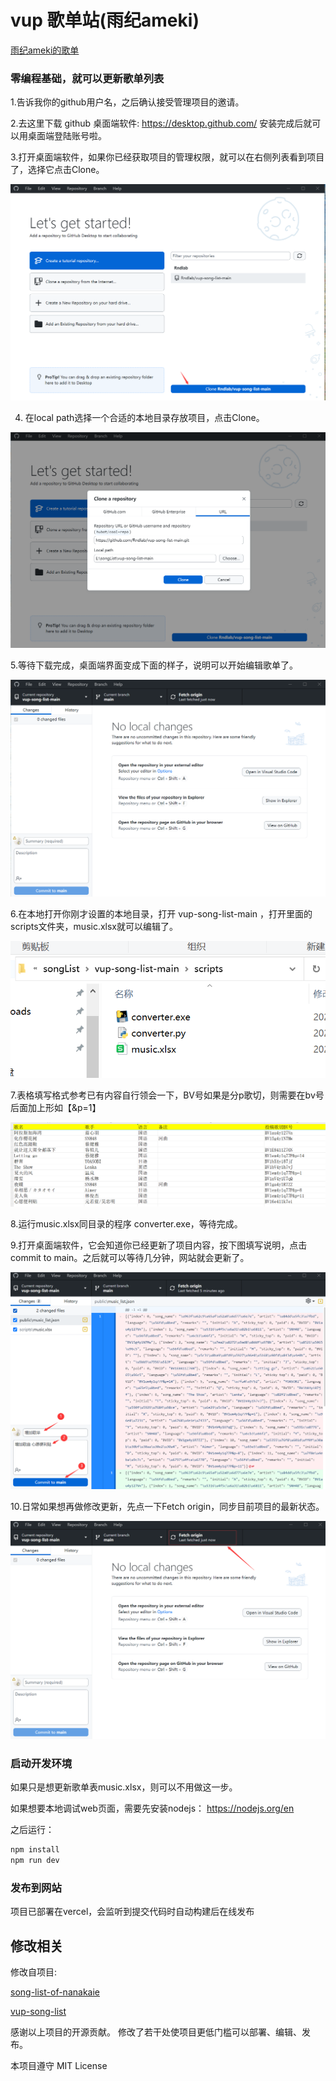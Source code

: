 # vup 歌单站(雨纪ameki)

[雨纪ameki的歌单](https://www.ameki.online)

### 零编程基础，就可以更新歌单列表

1.告诉我你的github用户名，之后确认接受管理项目的邀请。

2.去这里下载 github 桌面端软件: https://desktop.github.com/
安装完成后就可以用桌面端登陆账号啦。

3.打开桌面端软件，如果你已经获取项目的管理权限，就可以在右侧列表看到项目了，选择它点击Clone。

![](/steps/1.png)

4. 在local path选择一个合适的本地目录存放项目，点击Clone。

![](/steps/2.png)

5.等待下载完成，桌面端界面变成下面的样子，说明可以开始编辑歌单了。

![](/steps/3.png)

6.在本地打开你刚才设置的本地目录，打开 vup-song-list-main ，打开里面的scripts文件夹，music.xlsx就可以编辑了。

![](/steps/4.png)

7.表格填写格式参考已有内容自行领会一下，BV号如果是分p歌切，则需要在bv号后面加上形如【&p=1】

![](/steps/5.png)

8.运行music.xlsx同目录的程序 converter.exe，等待完成。

9.打开桌面端软件，它会知道你已经更新了项目内容，按下图填写说明，点击commit to main。之后就可以等待几分钟，网站就会更新了。

![](/steps/6.png)

10.日常如果想再做修改更新，先点一下Fetch origin，同步目前项目的最新状态。

![](/steps/7.png)


### 启动开发环境
如果只是想更新歌单表music.xlsx，则可以不用做这一步。

如果想要本地调试web页面，需要先安装nodejs： https://nodejs.org/en

之后运行：
```bash
npm install
npm run dev
```

### 发布到网站

项目已部署在vercel，会监听到提交代码时自动构建后在线发布


## 修改相关

修改自项目:

[song-list-of-nanakaie](https://github.com/alan314m/song-list-of-nanakaie)


[vup-song-list](https://github.com/Akegarasu/vup-song-list)

感谢以上项目的开源贡献。
修改了若干处使项目更低门槛可以部署、编辑、发布。

本项目遵守 MIT License
